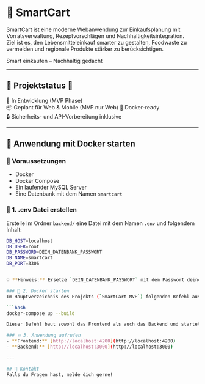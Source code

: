 # 🛒 SmartCart

SmartCart ist eine moderne Webanwendung zur Einkaufsplanung mit Vorratsverwaltung, Rezeptvorschlägen und Nachhaltigkeitsintegration.  
Ziel ist es, den Lebensmitteleinkauf smarter zu gestalten, Foodwaste zu vermeiden und regionale Produkte stärker zu berücksichtigen.

Smart einkaufen – Nachhaltig gedacht

---

## 🚧 Projektstatus 🚧

🔨 In Entwicklung (MVP Phase)  
📦 Geplant für Web & Mobile (MVP nur Web) 
🐳 Docker-ready  
🔒 Sicherheits- und API-Vorbereitung inklusive


---

## 🚀 Anwendung mit Docker starten 

### 🔑 Voraussetzungen
- Docker
- Docker Compose
- Ein laufender MySQL Server
- Eine Datenbank mit dem Namen `smartcart`

### 🔨 1. .env Datei erstellen
Erstelle im Ordner `backend/` eine Datei mit dem Namen `.env` und folgendem Inhalt:

```bash
DB_HOST=localhost
DB_USER=root
DB_PASSWORD=DEIN_DATENBANK_PASSWORT
DB_NAME=smartcart
DB_PORT=3306


💡 **Hinweis:** Ersetze `DEIN_DATENBANK_PASSWORT` mit dem Passwort deines MySQL-Servers.

### 🔨 2. Docker starten
Im Hauptverzeichnis des Projekts (`SmartCart-MVP`) folgenden Befehl ausführen:

```bash
docker-compose up --build

Dieser Befehl baut sowohl das Frontend als auch das Backend und startet beide Container.

### 🔥 3. Anwendung aufrufen
- **Frontend:** [http://localhost:4200](http://localhost:4200)
- **Backend:** [http://localhost:3000](http://localhost:3000)

---

## 📧 Kontakt
Falls du Fragen hast, melde dich gerne!

